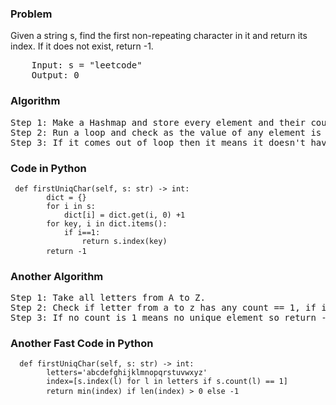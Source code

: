 <h3> Problem </h3>
Given a string s, find the first non-repeating character in it and return its index. If it does not exist, return -1.

<pre>
    Input: s = "leetcode"
    Output: 0
</pre>

<h3> Algorithm </h3>
<pre>
Step 1: Make a Hashmap and store every element and their counts in that.
Step 2: Run a loop and check as the value of any element is 1 which means it's unique so return that.
Step 3: If it comes out of loop then it means it doesn't have any unique element so return -1.
</pre>

<h3> Code in Python </h3>

<pre><code> def firstUniqChar(self, s: str) -> int:
        dict = {}
        for i in s:
            dict[i] = dict.get(i, 0) +1
        for key, i in dict.items():
            if i==1:
                return s.index(key)
        return -1 </code> </pre>

<h3> Another Algorithm </h3>
<pre>
Step 1: Take all letters from A to Z.
Step 2: Check if letter from a to z has any count == 1, if it is then return the minimum index
Step 3: If no count is 1 means no unique element so return -1.
</pre>

<h3> Another Fast Code in Python </h3>

<pre><code>  def firstUniqChar(self, s: str) -> int:
        letters='abcdefghijklmnopqrstuvwxyz'
        index=[s.index(l) for l in letters if s.count(l) == 1]
        return min(index) if len(index) > 0 else -1 </code> </pre>
